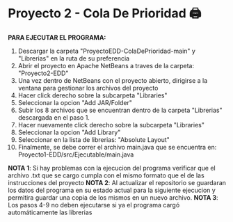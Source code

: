 # Proyecto 2 - Cola De Prioridad 🖨️
**PARA EJECUTAR EL PROGRAMA:**
1. Descargar la carpeta "ProyectoEDD-ColaDePrioridad-main" y "Librerias" en la ruta de su preferencia
2. Abrir el proyecto en Apache NetBeans a traves de la carpeta: "Proyecto2-EDD"
3. Una vez dentro de NetBeans con el proyecto abierto, dirigirse a la ventana para gestionar los archivos del proyecto
4. Hacer click derecho sobre la subcarpeta "Libraries"
5. Seleccionar la opcion "Add JAR/Folder"
6. Subir los 8 archivos que se encuentran dentro de la carpeta "Librerias" descargada en el paso 1.
7. Hacer nuevamente click derecho sobre la subcarpeta "Libraries"
8. Seleccionar la opcion "Add Library"
9. Seleccionar en la lista de librerias: "Absolute Layout"
10. Finalmente, se debe correr el archivo main.java que se encuentra en: Proyecto1-EDD/src/Ejecutable/main.java

**NOTA 1**: Si hay problemas con la ejecucion del programa verificar que el archivo .txt que se cargo cumpla con el mismo formato que el de las instrucciones del proyecto
**NOTA 2**: Al actualizar el repositorio se guardaran los datos del programa en su estado actual para la siguiente ejecucion y permitira guardar una copia de los mismos en un nuevo archivo.
**NOTA 3**: Los pasos 4-9 no deben ejecutarse si ya el programa cargó automáticamente las librerias
